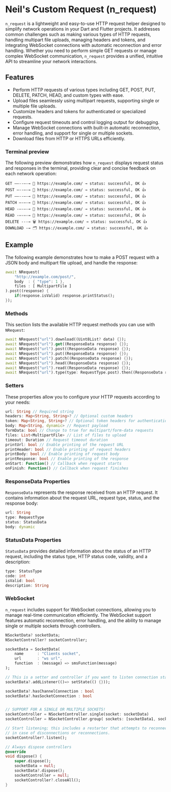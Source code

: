 # Neil's Custom Request (n_request)

`n_request` is a lightweight and easy-to-use HTTP request helper designed to simplify network operations in your Dart and Flutter projects. It addresses common challenges such as making various types of HTTP requests, handling multipart file uploads, managing headers and tokens, and integrating WebSocket connections with automatic reconnection and error handling. Whether you need to perform simple GET requests or manage complex WebSocket communication, `n_request` provides a unified, intuitive API to streamline your network interactions.

## Features
- Perform HTTP requests of various types including GET, POST, PUT, DELETE, PATCH, HEAD, and custom types with ease.
- Upload files seamlessly using multipart requests, supporting single or multiple file uploads.
- Customize headers and tokens for authenticated or specialized requests.
- Configure request timeouts and control logging output for debugging.
- Manage WebSocket connections with built-in automatic reconnection, error handling, and support for single or multiple sockets.
- Download files from HTTP or HTTPS URLs efficiently.

### Terminal preview

The following preview demonstrates how `n_request` displays request status and responses in the terminal, providing clear and concise feedback on each network operation:

```
GET ––--–-→ 💬 https://example.com/ → status: successful, OK 👍
POST –--–-→ 💾 https://example.com/ → status: successful, OK 👍
PUT ––--–-→ 📩 https://example.com/ → status: successful, OK 👍
PATCH –-–-→ 📩 https://example.com/ → status: successful, OK 👍
HEAD -–-–-→ 🫥 https://example.com/ → status: successful, OK 👍
READ -–-–-→ 👀 https://example.com/ → status: successful, OK 👍
DELETE ---→ 🗑️ https://example.com/ → status: successful, OK 👍
DOWNLOAD -→ 🗂️ https://example.com/ → status: successful, OK 👍
```

## Example

The following example demonstrates how to make a POST request with a JSON body and multipart file upload, and handle the response:

```dart
await NRequest(
    "http://example.com/post/",
    body  : { "type": 1 },
    files : [ MultipartFile ]
).post((response) {
    if(response.isValid) response.printStatus();
});
```

### Methods

This section lists the available HTTP request methods you can use with `NRequest`:

```dart
await NRequest("url").download((Uint8List? data) {});
await NRequest("url").get((ResponseData response) {});
await NRequest("url").post((ResponseData response) {});
await NRequest("url").put((ResponseData response) {});
await NRequest("url").patch((ResponseData response) {});
await NRequest("url").head((ResponseData response) {});
await NRequest("url").read((ResponseData response) {});
await NRequest("url").type(type: RequestType.post).then((ResponseData response) {});
```

### Setters

These properties allow you to configure your HTTP requests according to your needs:

```dart
url: String // Required string
headers: Map<String, String>? // Optional custom headers
token: Map<String, String>? // Optional token headers for authentication
body: Map<String, dynamic> // Request payload
formData: bool // Change to true for multipart/form-data requests
files: List<MultipartFile> // List of files to upload
timeout: Duration // Request timeout duration
printUrl: bool // Enable printing of the request URL
printHeader: bool // Enable printing of request headers
printBody: bool // Enable printing of request body
printResponse: bool // Enable printing of the response
onStart: Function() // Callback when request starts
onFinish: Function() // Callback when request finishes
```

### ResponseData Properties

`ResponseData` represents the response received from an HTTP request. It contains information about the request URL, request type, status, and the response body:

```dart
url: String
type: RequestType
status: StatusData
body: dynamic
```

### StatusData Properties

`StatusData` provides detailed information about the status of an HTTP request, including the status type, HTTP status code, validity, and a description:

```dart
type: StatusType
code: int
isValid: bool
description: String
```

### WebSocket

`n_request` includes support for WebSocket connections, allowing you to manage real-time communication efficiently. The WebSocket support features automatic reconnection, error handling, and the ability to manage single or multiple sockets through controllers.

```dart
NSocketData? socketData;
NSocketController? socketController;

socketData = SocketData(
    name      : "Clients socket",
    url       : "ws url",
    function  : (message) => smsFunction(message)
);

// This is a setter and controller if you want to listen connection status
socketData?.addListener(()=> setState(() {}));

socketData?.hasChannelConnection : bool
socketData?.hasSocketConnection : bool


// SUPPORT FOR A SINGLE OR MULTIPLE SOCKETS!
socketController = NSocketController.single(socket: socketData)
socketController = NSocketController.group( sockets: [socketData1, socketData2, ...] )

// Start listening; this includes a restarter that attempts to reconnect to the socket
// in case of disconnections or reconnections.
socketController?.listen();

// Always dispose controllers
@override
void dispose() {
    super.dispose();
    socketData = null;
    socketData?.dispose();
    socketController = null;
    socketController?.closeAll();
}
```